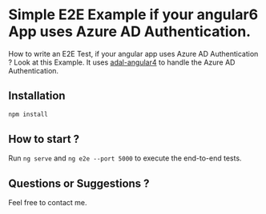 # Simple E2E Example if your angular6 App uses Azure AD Authentication.

How to write an E2E Test, if your angular app uses Azure AD Authentication ? Look at this Example. It uses [adal-angular4](https://github.com/benbaran/adal-angular4) to handle the Azure AD Authentication.

## Installation

```sh
npm install
```

## How to start ?

Run `ng serve` and `ng e2e --port 5000` to execute the end-to-end tests.

## Questions or Suggestions ?

Feel free to contact me.
